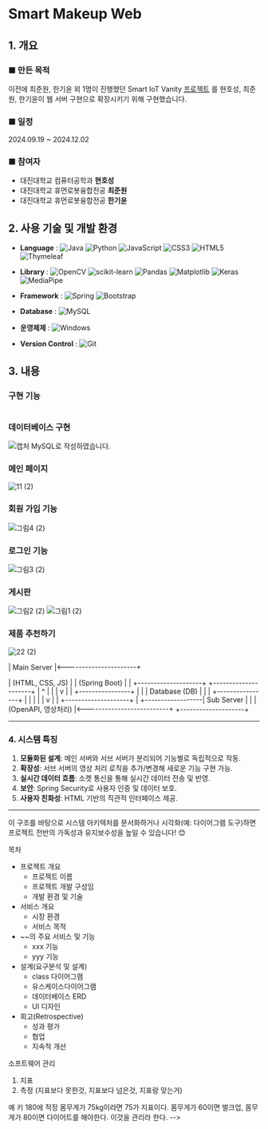 # Smart Makeup Web
## 1. 개요

### ■ 만든 목적
 이전에 최준원, 한기윤 외 1명이 진행했던 Smart IoT Vanity [프로젝트](https://github.com/zecube/Smart_Makeup) 를 현호성, 최준원, 한기윤이 웹 서버 구현으로 확장시키기 위해 구현했습니다.


### ■ 일정
2024.09.19 ~ 2024.12.02

### ■ 참여자
- 대진대학교 컴퓨터공학과 **현호성**
- 대진대학교 휴먼로봇융합전공 **최준원**
- 대진대학교 휴먼로봇융합전공 **한기윤**

## 2. 사용 기술 및 개발 환경
- **Language** :
![Java](https://img.shields.io/badge/java-%23ED8B00.svg?style=for-the-badge&logo=openjdk&logoColor=white)
![Python](https://img.shields.io/badge/python-3670A0?style=for-the-badge&logo=python&logoColor=ffdd54)
![JavaScript](https://img.shields.io/badge/javascript-%23323330.svg?style=for-the-badge&logo=javascript&logoColor=%23F7DF1E)
![CSS3](https://img.shields.io/badge/css3-%231572B6.svg?style=for-the-badge&logo=css3&logoColor=white)
![HTML5](https://img.shields.io/badge/html5-%23E34F26.svg?style=for-the-badge&logo=html5&logoColor=white)
![Thymeleaf](https://img.shields.io/badge/Thymeleaf-%23005C0F.svg?style=for-the-badge&logo=Thymeleaf&logoColor=white)

- **Library** :
![OpenCV](https://img.shields.io/badge/opencv-%23white.svg?style=for-the-badge&logo=opencv&logoColor=white)
![scikit-learn](https://img.shields.io/badge/scikit--learn-%23F7931E.svg?style=for-the-badge&logo=scikit-learn&logoColor=white)
![Pandas](https://img.shields.io/badge/pandas-%23150458.svg?style=for-the-badge&logo=pandas&logoColor=white)
![Matplotlib](https://img.shields.io/badge/Matplotlib-%23ffffff.svg?style=for-the-badge&logo=Matplotlib&logoColor=black)
![Keras](https://img.shields.io/badge/Keras-%23D00000.svg?style=for-the-badge&logo=Keras&logoColor=white)
![MediaPipe](https://img.shields.io/badge/MediaPipe-%23150458.svg?style=for-the-badge&logo=MediaPipe&logoColor=white)

- **Framework** :
![Spring](https://img.shields.io/badge/spring-%236DB33F.svg?style=for-the-badge&logo=spring&logoColor=white)
![Bootstrap](https://img.shields.io/badge/bootstrap-%238511FA.svg?style=for-the-badge&logo=bootstrap&logoColor=white)

- **Database** :
![MySQL](https://img.shields.io/badge/mysql-4479A1.svg?style=for-the-badge&logo=mysql&logoColor=white)

- **운영체제** :
![Windows](https://img.shields.io/badge/Windows-0078D6?style=for-the-badge&logo=windows&logoColor=white)

- **Version Control** :
![Git](https://img.shields.io/badge/git-%23F05033.svg?style=for-the-badge&logo=git&logoColor=white)


## 3. 내용

### 구현 기능
#
### 데이터베이스 구현
![캡처](https://github.com/user-attachments/assets/46aa523b-6104-4259-b040-0c2bdafbbe25)
MySQL로 작성하였습니다.

### 메인 페이지
![11 (2)](https://github.com/user-attachments/assets/0c2ed386-b9fe-4c62-a68a-346cfe744447)

### 회원 가입 기능
![그림4 (2)](https://github.com/user-attachments/assets/70478c2f-840b-46b1-9f99-c63c6abec768)

### 로그인 기능
![그림3 (2)](https://github.com/user-attachments/assets/deee3f67-b335-4313-939f-da6522d1f371)

### 게시판
![그림2 (2)](https://github.com/user-attachments/assets/fc35b9b2-e91a-41e2-8066-f343e869e662)
![그림1 (2)](https://github.com/user-attachments/assets/45ffdfe3-80c9-4965-9445-4b1b7ee3e886)

### 제품 추천하기
![22 (2)](https://github.com/user-attachments/assets/354c8212-2c4f-48d3-bfe2-3826e4663245)

<!--
본 e2b06f
내추럴 스웨이드 d8a665
던 c59c63
에크루 fac7a7
웜 크림 c88d4f


Table member {
  member_id varchar(50) [pk, unique]
  member_password varchar(100)
  email varchar(50)
  phone varchar(20)
}

Table product_category {
  category varchar(50) [pk, unique]
}

Table makeup {
  makeup_id bigint [pk, increment]
  member_id varchar(50)
  category varchar(50)
  button_number int
  color_code varchar(20)
  opacity int
}

Table board {
  board_id bigint [pk, increment]
  member_id varchar(50)
  title varchar(50)
  content_text text
}

Table product {
  product_code bigint [pk, increment]
  product_name varchar(50)
  category varchar(50)
  Price int
}

Table image {
  image_code bigint [pk, increment]
  board_id bigint
  product_code bigint
  image_link varchar(100)
}

Table comment {
  comment_id bigint [pk, increment]
  board_id bigint
  member_id varchar(50)
  comment_content text
}

Ref: makeup.member_id > member.member_id
Ref: makeup.category > product_category.category

Ref: board.member_id > member.member_id

Ref: product.category > product_category.category

Ref: image.board_id > board.board_id
Ref: image.product_code > product.product_code

Ref: comment.board_id > board.board_id
Ref: comment.member_id > member.member_id


### **1. 주요 구성 요소**

1. **메인 서버**:
    - 기술 스택: Spring Boot, Spring Security
    - 주요 기능:
        - 홈페이지 소개 및 사용법 제공
        - 로그인/회원가입 기능
        - 사용자 데이터 저장 및 관리 (DB 연동)
        - 사용자 선택 UI 제공 및 처리
        - HTML 기반 사용자 인터페이스 제공
2. **서브 서버**:
    - 기술 스택: OpenAPI, 영상 처리 모듈(OpenCV)
    - 주요 기능:
        - 실시간 영상 처리 (얼굴 인식 및 화장 효과)
        - 메인 서버와의 소켓 통신
        - 사용자 입력 파라미터에 따른 이미지 연산
3. **데이터베이스(DB)**:
    - 기술 스택: MySQL
    - 메인 서버와 연동
    - 데이터 저장 항목:
        - 사용자 계정 정보 (ID, 비밀번호, 이메일, 전화번호)
        - 사용자 설정 정보 (스킨/입술 색상 및 투명도)
        - 화장품 제품 정보
        - 게시판 데이터 (게시글, 댓글 등)
4. **사용자 인터페이스(UI)**:
    - 기술 스택: HTML, CSS, JavaScript
    - 주요 기능:
        - 실시간 영상 스트리밍 표시
        - 화장 색상 및 투명도 설정 UI
        - 게시판 및 제품 정보 표시

---

### **2. 데이터 흐름**

### **A. 로그인 및 사용자 데이터 관리**

1. 사용자는 메인 서버의 로그인 페이지에서 로그인 시도.
2. 메인 서버는 Spring Security로 인증 후 데이터베이스에서 사용자 정보를 확인.
3. 인증 성공 시, 사용자 정보에 따라 개인화된 데이터(예: 저장된 화장 설정)를 메인 서버가 읽어 제공.

### **B. 실시간 화장 효과**

1. 사용자가 "화장하기" 버튼 클릭.
2. 메인 서버는 서브 서버와 소켓 통신을 시작.
3. 서브 서버는 사용자의 얼굴을 캠으로 읽어 실시간으로 영상 처리.
    - 영상 데이터를 JPG로 쪼개서 메인 서버로 전송.
4. 메인 서버는 받은 JPG 데이터를 HTML UI에 실시간으로 렌더링해 사용자에게 표시.
5. 사용자가 선택한 화장 색상/투명도는 POST 요청을 통해 서브 서버로 전달.
6. 서브 서버는 해당 매개변수로 영상 처리 로직을 수정해 실시간으로 반영.

### **C. 화장 제품 정보 표시**

1. 사용자가 "화장 제품" 버튼 클릭.
2. 메인 서버는 데이터베이스에서 제품 정보 테이블을 읽어 사용자에게 제품 목록 제공.
3. 로그인한 사용자라면, 저장된 화장 색상 정보와 연관된 제품에 강조(border) 표시.

### **D. 게시판 기능**

1. 사용자가 "화장품 톡톡" 버튼 클릭.
2. 메인 서버는 데이터베이스에서 게시판 테이블을 읽어 게시판 페이지 렌더링.
3. 로그인한 사용자는 게시글 작성 및 댓글 작성 가능.
4. 작성된 게시글/댓글은 메인 서버를 통해 데이터베이스에 저장.

---

### **3. 시스템 설계 다이어그램**


+--------------------+       +---------------------+
|     User (UI)      |<----->|    Main Server      |<----------------------+
| (HTML, CSS, JS)    |       | (Spring Boot)       |                       |
+--------------------+       +---------------------+                       |
       ^                           |                                       |
       |                           v                                       |
       |                   +----------------+                              |
       |                   |  Database (DB) |                              |
       |                   +----------------+                              |
       |                           |                                       |
       |                           v                                       |
       |                  +--------------------+                           |
       +------------------|   Sub Server       |                           |
                          | (OpenAPI, 영상처리) |<--------------------------+
                          +--------------------+



---

### **4. 시스템 특징**

1. **모듈화된 설계**: 메인 서버와 서브 서버가 분리되어 기능별로 독립적으로 작동.
2. **확장성**: 서브 서버의 영상 처리 로직을 추가/변경해 새로운 기능 구현 가능.
3. **실시간 데이터 흐름**: 소켓 통신을 통해 실시간 데이터 전송 및 반영.
4. **보안**: Spring Security로 사용자 인증 및 데이터 보호.
5. **사용자 친화성**: HTML 기반의 직관적 인터페이스 제공.

---

이 구조를 바탕으로 시스템 아키텍처를 문서화하거나 시각화(예: 다이어그램 도구)하면 프로젝트 전반의 가독성과 유지보수성을 높일 수 있습니다! 😊

목차
- 프로젝트 개요
    - 프로젝트 이름
    - 프로젝트 개발 구성임
    - 개발 환경 및 기술
- 서비스 개요
    - 시장 환경
    - 서비스 목적
- ~~의 주요 서비스 및 기능
    - xxx 기능
    - yyy 기능
- 설계(요구분석 및 설계)
    - class 다이어그램
    - 유스케이스다이어그램
    - 데이터베이스 ERD
    - UI 디자인
- 회고(Retrospective)
    - 성과 평가
    - 협업
    - 지속적 개선

소프트웨어 관리
1. 지표
2. 측정 (지표보다 못한것, 지표보다 넘은것, 지표랑 맞는거)

예 키 180에 적정 몸무게가 75kg이라면 75가 지표이다. 몸무게가 60이면 벌크업, 몸무게가 80이면 다이어트를 해야한다. 이것을 관리라 한다.
-->
